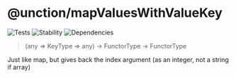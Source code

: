 # @unction/mapValuesWithValueKey


![Tests][BADGE_TRAVIS]
![Stability][BADGE_STABILITY]
![Dependencies][BADGE_DEPENDENCY]

> (any => KeyType => any) -> FunctorType -> FunctorType

Just like map, but gives back the index argument (as an integer, not a string if array)

[BADGE_TRAVIS]: https://img.shields.io/travis/unctionjs/mapValuesWithValueKey.svg?maxAge=2592000&style=flat-square
[BADGE_STABILITY]: https://img.shields.io/badge/stability-strong-green.svg?maxAge=2592000&style=flat-square
[BADGE_DEPENDENCY]: https://img.shields.io/david/unctionjs/mapValuesWithValueKey.svg?maxAge=2592000&style=flat-square
